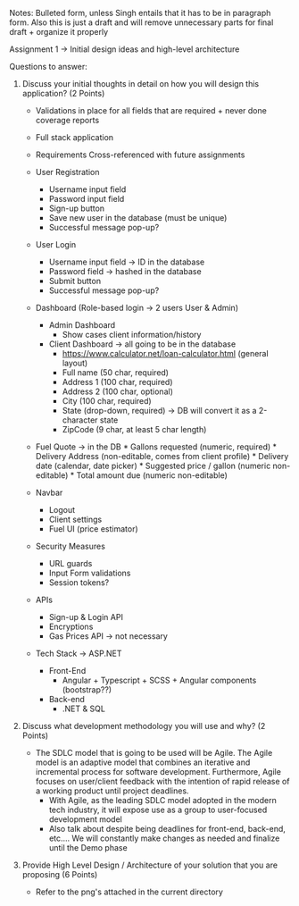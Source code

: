 Notes: Bulleted form, unless Singh entails that it has to be in paragraph form. Also this is just a draft and will remove unnecessary parts for final draft + organize it properly

Assignment 1 → Initial design ideas and high-level architecture

Questions to answer: 
1. Discuss your initial thoughts in detail on how you will design this application? (2 Points)
    * Validations in place for all fields that are required + never done coverage reports 
    * Full stack application
    * Requirements Cross-referenced with future assignments 
    
    * User Registration
        * Username input field
        * Password input field
        * Sign-up button
        * Save new user in the database (must be unique)
        * Successful message pop-up?
    * User Login
        * Username input field → ID in the database
        * Password field → hashed in the database
        * Submit button
        * Successful message pop-up?
    * Dashboard (Role-based login → 2 users User & Admin)
        * Admin Dashboard
            * Show cases client information/history
        * Client Dashboard → all going to be in the database
            * https://www.calculator.net/loan-calculator.html (general layout)
            * Full name (50 char, required)
            * Address 1 (100 char, required)
            * Address 2 (100 char, optional)
            * City (100 char, required)
            * State (drop-down, required) → DB will convert it as a 2-character state
            * ZipCode (9 char, at least 5 char length)
    * Fuel Quote → in the DB
            * Gallons requested (numeric, required)
            * Delivery Address (non-editable, comes from client profile)
            * Delivery date (calendar, date picker)
            * Suggested price / gallon (numeric non-editable)
            * Total amount due (numeric non-editable)
    * Navbar
        * Logout
        * Client settings
        * Fuel UI (price estimator)
    * Security Measures
        * URL guards
        * Input Form validations
        * Session tokens?
    * APIs
        * Sign-up & Login API
        * Encryptions
        * Gas Prices API → not necessary
    * Tech Stack → ASP.NET
        * Front-End
            * Angular + Typescript + SCSS + Angular components (bootstrap??)
        * Back-end
            * .NET & SQL

2. Discuss what development methodology you will use and why? (2 Points)
    * The SDLC model that is going to be used will be Agile. The Agile model is an adaptive model that combines an iterative and incremental process for software development. Furthermore, Agile focuses on user/client feedback with the intention of rapid release of a working product until project deadlines. 
        * With Agile, as the leading SDLC model adopted in the modern tech industry, it will expose use as a group to user-focused development model 
        * Also talk about despite being deadlines for front-end, back-end, etc…. We will constantly make changes as needed and finalize until the Demo phase

3. Provide High Level Design / Architecture of your solution that you are proposing (6 Points)

    * Refer to the png's attached in the current directory
